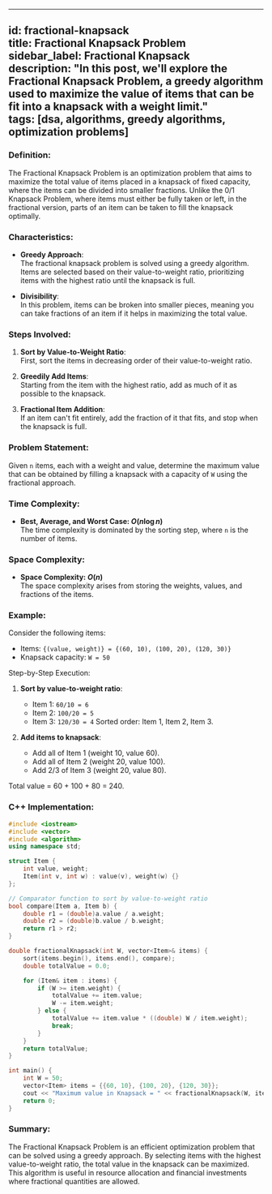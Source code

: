 
---
id: fractional-knapsack  
title: Fractional Knapsack Problem  
sidebar_label: Fractional Knapsack  
description: "In this post, we'll explore the Fractional Knapsack Problem, a greedy algorithm used to maximize the value of items that can be fit into a knapsack with a weight limit."  
tags: [dsa, algorithms, greedy algorithms, optimization problems]
---

### Definition:
The Fractional Knapsack Problem is an optimization problem that aims to maximize the total value of items placed in a knapsack of fixed capacity, where the items can be divided into smaller fractions. Unlike the 0/1 Knapsack Problem, where items must either be fully taken or left, in the fractional version, parts of an item can be taken to fill the knapsack optimally.

### Characteristics:
- **Greedy Approach**:  
  The fractional knapsack problem is solved using a greedy algorithm. Items are selected based on their value-to-weight ratio, prioritizing items with the highest ratio until the knapsack is full.

- **Divisibility**:  
  In this problem, items can be broken into smaller pieces, meaning you can take fractions of an item if it helps in maximizing the total value.

### Steps Involved:
1. **Sort by Value-to-Weight Ratio**:  
   First, sort the items in decreasing order of their value-to-weight ratio.
   
2. **Greedily Add Items**:  
   Starting from the item with the highest ratio, add as much of it as possible to the knapsack.
   
3. **Fractional Item Addition**:  
   If an item can't fit entirely, add the fraction of it that fits, and stop when the knapsack is full.

### Problem Statement:
Given `n` items, each with a weight and value, determine the maximum value that can be obtained by filling a knapsack with a capacity of `W` using the fractional approach.

### Time Complexity:
- **Best, Average, and Worst Case: $O(n \log n)$**  
  The time complexity is dominated by the sorting step, where `n` is the number of items.

### Space Complexity:
- **Space Complexity: $O(n)$**  
  The space complexity arises from storing the weights, values, and fractions of the items.

### Example:
Consider the following items:
- Items: `{(value, weight)} = {(60, 10), (100, 20), (120, 30)}`
- Knapsack capacity: `W = 50`

Step-by-Step Execution:

1. **Sort by value-to-weight ratio**:
   - Item 1: `60/10 = 6`
   - Item 2: `100/20 = 5`
   - Item 3: `120/30 = 4`
   Sorted order: Item 1, Item 2, Item 3.

2. **Add items to knapsack**:
   - Add all of Item 1 (weight 10, value 60).
   - Add all of Item 2 (weight 20, value 100).
   - Add 2/3 of Item 3 (weight 20, value 80).

Total value = 60 + 100 + 80 = 240.

### C++ Implementation:
```cpp
#include <iostream>
#include <vector>
#include <algorithm>
using namespace std;

struct Item {
    int value, weight;
    Item(int v, int w) : value(v), weight(w) {}
};

// Comparator function to sort by value-to-weight ratio
bool compare(Item a, Item b) {
    double r1 = (double)a.value / a.weight;
    double r2 = (double)b.value / b.weight;
    return r1 > r2;
}

double fractionalKnapsack(int W, vector<Item>& items) {
    sort(items.begin(), items.end(), compare);
    double totalValue = 0.0;

    for (Item& item : items) {
        if (W >= item.weight) {
            totalValue += item.value;
            W -= item.weight;
        } else {
            totalValue += item.value * ((double) W / item.weight);
            break;
        }
    }
    return totalValue;
}

int main() {
    int W = 50;
    vector<Item> items = {{60, 10}, {100, 20}, {120, 30}};
    cout << "Maximum value in Knapsack = " << fractionalKnapsack(W, items);
    return 0;
}
```

### Summary:
The Fractional Knapsack Problem is an efficient optimization problem that can be solved using a greedy approach. By selecting items with the highest value-to-weight ratio, the total value in the knapsack can be maximized. This algorithm is useful in resource allocation and financial investments where fractional quantities are allowed.
